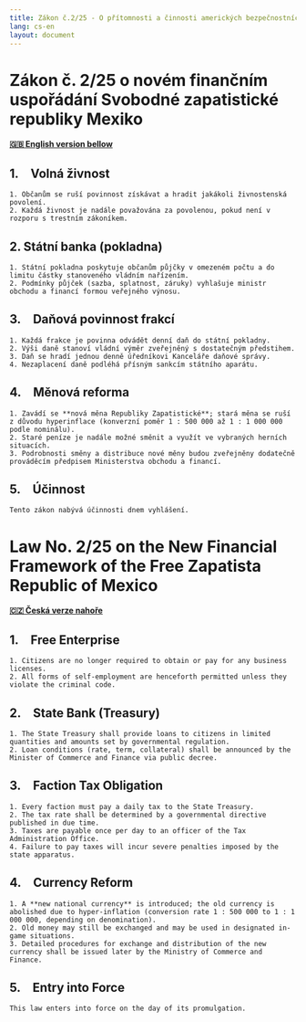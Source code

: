 ```yaml
---
title: Zákon č.2/25 - O přítomnosti a činnosti amerických bezpečnostních složek na území Svobodné zapatistické republiky Mexiko / on the Presence and Activities of U.S. Security Forces in the Free Zapatista Republic of Mexico
lang: cs-en
layout: document
---
```

# Zákon č. 2/25 o novém finančním uspořádání Svobodné zapatistické republiky Mexiko  
**[🇬🇧 English version bellow](#law-no-225-on-the-new-financial-framework-of-the-free-zapatista-republic-of-mexico)** 

## 1. Volná živnost  
    1. Občanům se ruší povinnost získávat a hradit jakákoli živnostenská povolení.  
    2. Každá živnost je nadále považována za povolenou, pokud není v rozporu s trestním zákoníkem.  

## 2. Státní banka (pokladna)  
    1. Státní pokladna poskytuje občanům půjčky v omezeném počtu a do limitu částky stanoveného vládním nařízením.  
    2. Podmínky půjček (sazba, splatnost, záruky) vyhlašuje ministr obchodu a financí formou veřejného výnosu.  

## 3. Daňová povinnost frakcí  
    1. Každá frakce je povinna odvádět denní daň do státní pokladny.  
    2. Výši daně stanoví vládní výměr zveřejněný s dostatečným předstihem.  
    3. Daň se hradí jednou denně úředníkovi Kanceláře daňové správy.  
    4. Nezaplacení daně podléhá přísným sankcím státního aparátu.  

## 4. Měnová reforma  
    1. Zavádí se **nová měna Republiky Zapatistické**; stará měna se ruší z důvodu hyperinflace (konverzní poměr 1 : 500 000 až 1 : 1 000 000 podle nominálu).  
    2. Staré peníze je nadále možné směnit a využít ve vybraných herních situacích.  
    3. Podrobnosti směny a distribuce nové měny budou zveřejněny dodatečně prováděcím předpisem Ministerstva obchodu a financí.  

## 5. Účinnost  
    Tento zákon nabývá účinnosti dnem vyhlášení.  

# Law No. 2/25 on the New Financial Framework of the Free Zapatista Republic of Mexico
**[🇨🇿 Česká verze nahoře](#zákon-č-225-o-novém-finančním-uspořádání-svobodné-zapatistické-republiky-mexiko)**  

## 1. Free Enterprise  
    1. Citizens are no longer required to obtain or pay for any business licenses.  
    2. All forms of self-employment are henceforth permitted unless they violate the criminal code.  

## 2. State Bank (Treasury)  
    1. The State Treasury shall provide loans to citizens in limited quantities and amounts set by governmental regulation.  
    2. Loan conditions (rate, term, collateral) shall be announced by the Minister of Commerce and Finance via public decree.  

## 3. Faction Tax Obligation  
    1. Every faction must pay a daily tax to the State Treasury.  
    2. The tax rate shall be determined by a governmental directive published in due time.  
    3. Taxes are payable once per day to an officer of the Tax Administration Office.  
    4. Failure to pay taxes will incur severe penalties imposed by the state apparatus.  

## 4. Currency Reform  
    1. A **new national currency** is introduced; the old currency is abolished due to hyper-inflation (conversion rate 1 : 500 000 to 1 : 1 000 000, depending on denomination).  
    2. Old money may still be exchanged and may be used in designated in-game situations.  
    3. Detailed procedures for exchange and distribution of the new currency shall be issued later by the Ministry of Commerce and Finance.  

## 5. Entry into Force  
    This law enters into force on the day of its promulgation.  
